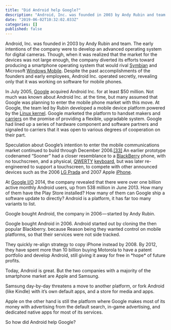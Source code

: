 ```yaml
---
title: "Did Android help Google?"
description: "Android, Inc. was founded in 2003 by Andy Rubin and team. The early intentions of the company were to develop an advanced operating system…"
date: "2019-06-02T10:32:02.033Z"
categories: []
published: false
---
```


Android, Inc. was founded in 2003 by Andy Rubin and team. The early intentions of the company were to develop an advanced operating system for digital cameras. Though, when it was realized that the market for the devices was not large enough, the company diverted its efforts toward producing a smartphone operating system that would rival [Symbian](https://en.wikipedia.org/wiki/Symbian "Symbian") and Microsoft [Windows Mobile](https://en.wikipedia.org/wiki/Windows_Mobile "Windows Mobile"). Despite the past accomplishments of the founders and early employees, Android Inc. operated secretly, revealing only that it was working on software for mobile phones.

In July 2005, [Google](https://en.wikipedia.org/wiki/Google "Google") acquired Android Inc. for at least $50 million. Not much was known about Android Inc. at the time, but many assumed that Google was planning to enter the mobile phone market with this move. At Google, the team led by Rubin developed a mobile device platform powered by the [Linux kernel](https://en.wikipedia.org/wiki/Linux_kernel "Linux kernel"). Google marketed the platform to handset makers and [carriers](https://en.wikipedia.org/wiki/Mobile_network_operator "Mobile network operator") on the promise of providing a flexible, upgradable system. Google had lined up a series of hardware component and software partners and signaled to carriers that it was open to various degrees of cooperation on their part.

  

Speculation about Google’s intention to enter the mobile communications market continued to build through December 2006.[\[33\]](https://en.wikipedia.org/wiki/Android_%28operating_system%29#cite_note-McKay-35) An earlier prototype codenamed “Sooner” had a closer resemblance to a [BlackBerry](https://en.wikipedia.org/wiki/BlackBerry "BlackBerry") phone, with no touchscreen, and a physical, [QWERTY](https://en.wikipedia.org/wiki/QWERTY "QWERTY") [keyboard](https://en.wikipedia.org/wiki/Computer_keyboard "Computer keyboard"), but was later re-engineered to support a touchscreen, to compete with other announced devices such as the 2006 [LG Prada](https://en.wikipedia.org/wiki/LG_Prada "LG Prada") and 2007 Apple [iPhone](https://en.wikipedia.org/wiki/IPhone "IPhone").

At [Google I/O](https://en.wikipedia.org/wiki/Google_I/O "Google I/O") 2014, the company revealed that there were over one billion active monthly Android users, up from 538 million in June 2013. How many of them have the Play Store installed? How many of them can Google ship a software update to directly? Android is a platform, it has far too many variants to list.

Google bought Android, the company in 2006 — started by Andy Rubin.

Google bought Android in 2006. Android started out by cloning the then popular Blackberry. because Reason being they wanted control on mobile platforms, so that their services were not side tracked.

They quickly re-align strategy to copy iPhone instead by 2008. By 2012, they have spent more than 10 billion buying Motorola to have a patent portfolio and develop Android, still giving it away for free in \*hope\* of future profits.

Today, Android is great. But the two companies with a majority of the smartphone market are Apple and Samsung.

Samsung day-by-day threatens a move to another platform, or fork Android (like Kindle) with it’s own default apps, and a store for media and apps.

Apple on the other hand is still the platform where Google makes most of its money with advertising from the default search, in-game advertising, and dedicated native apps for most of its services.

So how did Android help Google?
